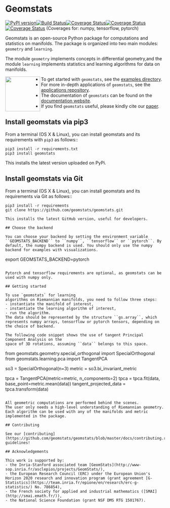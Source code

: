 # Geomstats
[![PyPI version](https://badge.fury.io/py/geomstats.svg)](https://badge.fury.io/py/geomstats)[![Build Status](https://travis-ci.org/geomstats/geomstats.svg?branch=master)](https://travis-ci.org/geomstats/geomstats)[![Coverage Status](https://codecov.io/gh/geomstats/geomstats/branch/master/graph/badge.svg?flag=numpy)](https://codecov.io/gh/geomstats/geomstats)[![Coverage Status](https://codecov.io/gh/geomstats/geomstats/branch/master/graph/badge.svg?flag=tensorflow)](https://codecov.io/gh/geomstats/geomstats)[![Coverage Status](https://codecov.io/gh/geomstats/geomstats/branch/master/graph/badge.svg?flag=pytorch)](https://codecov.io/gh/geomstats/geomstats) (Coverages for: numpy, tensorflow, pytorch)


Geomstats is an open-source Python package for computations and statistics on manifolds. The package is organized into two main modules:
``geometry`` and ``learning``.

The module `geometry` implements concepts in differential geometry,and the module `learning` implements statistics and learning algorithms for data on manifolds.

<img align="left" src="https://raw.githubusercontent.com/ninamiolane/geomstats/master/examples/imgs/h2_grid.png" width=110 height=110>

- To get started with ```geomstats```, see the [examples directory](https://github.com/geomstats/geomstats/tree/master/examples).
- For more in-depth applications of ``geomstats``, see the [applications repository](https://github.com/geomstats/applications/).
- The documentation of ```geomstats``` can be found on the [documentation website](https://geomstats.github.io/).
- If you find ``geomstats`` useful, please kindly cite our [paper](https://arxiv.org/abs/1805.08308).

## Install geomstats via pip3

From a terminal (OS X & Linux), you can install geomstats and its requirements with ``pip3`` as follows::

```
pip3 install -r requirements.txt
pip3 install geomstats
```

This installs the latest version uploaded on PyPi.

## Install geomstats via Git

From a terminal (OS X & Linux), you can install geomstats and its requirements via Git as follows::
```
pip3 install -r requirements
git clone https://github.com/geomstats/geomstats.git

This installs the latest GitHub version, useful for developers.

## Choose the backend

You can choose your backend by setting the environment variable ``GEOMSTATS_BACKEND`` to ``numpy``, ``tensorflow`` or ``pytorch``. By default, the numpy backend is used. You should only use the numpy backend for examples with visualizations.

```
export GEOMSTATS_BACKEND=pytorch
```

Pytorch and tensorflow requirements are optional, as geomstats can be used with numpy only.

## Getting started

To use `geomstats` for learning
algorithms on Riemannian manifolds, you need to follow three steps:
- instantiate the manifold of interest,
- instantiate the learning algorithm of interest,
- run the algorithm.
The data should be represented by the structure ``gs.array``, which represents numpy arrays, tensorflow or pytorch tensors, depending on the choice of backend.

The following code snippet shows the use of tangent Principal Component Analysis on the
space of 3D rotations, assuming ``data`` belongs to this space.

```
from geomstats.geometry.special_orthogonal import SpecialOrthogonal
from geomstats.learning.pca import TangentPCA

so3 = SpecialOrthogonal(n=3)
metric = so3.bi_invariant_metric

tpca = TangentPCA(metric=metric, n_components=2)
tpca = tpca.fit(data, base_point=metric.mean(data))
tangent_projected_data = tpca.transform(data)
```

All geometric computations are performed behind the scenes.
The user only needs a high-level understanding of Riemannian geometry.
Each algorithm can be used with any of the manifolds and metric
implemented in the package.

## Contributing

See our [contributing](https://github.com/geomstats/geomstats/blob/master/docs/contributing.rst) guidelines!

## Acknowledgements

This work is supported by:
- the Inria-Stanford associated team [GeomStats](http://www-sop.inria.fr/asclepios/projects/GeomStats/),
- the European Research Council (ERC) under the European Union's Horizon 2020 research and innovation program (grant agreement [G-Statistics](https://team.inria.fr/epione/en/research/erc-g-statistics/) No. 786854),
- the French society for applied and industrial mathematics ([SMAI](http://smai.emath.fr/)),
- the National Science Foundation (grant NSF DMS RTG 1501767).
